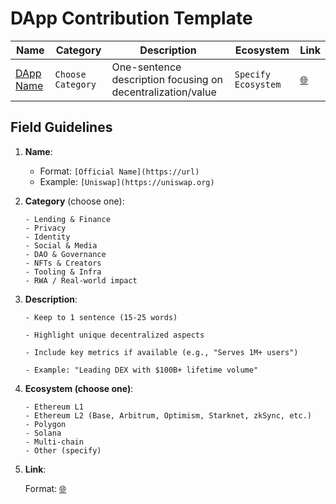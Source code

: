 # DApp Contribution Template

<!-- Copy this template and insert in the appropriate category section of DappList.md -->

| Name | Category | Description | Ecosystem | Link |
|------|----------|-------------|-----------|------|
| [DApp Name](https://project.url) | `Choose Category` | One-sentence description focusing on decentralization/value | `Specify Ecosystem` | [🌐](https://project.url) |

## Field Guidelines
1. **Name**: 
   - Format: `[Official Name](https://url)`
   - Example: `[Uniswap](https://uniswap.org)`

2. **Category** (choose one):
   ```plaintext
   - Lending & Finance
   - Privacy
   - Identity
   - Social & Media
   - DAO & Governance
   - NFTs & Creators
   - Tooling & Infra
   - RWA / Real-world impact

3. **Description**:

   ```plaintext
   - Keep to 1 sentence (15-25 words)

   - Highlight unique decentralized aspects

   - Include key metrics if available (e.g., "Serves 1M+ users")

   - Example: "Leading DEX with $100B+ lifetime volume"

4. **Ecosystem (choose one)**:

   ```plaintext
   - Ethereum L1
   - Ethereum L2 (Base, Arbitrum, Optimism, Starknet, zkSync, etc.)
   - Polygon
   - Solana
   - Multi-chain
   - Other (specify)

5. **Link**:

     Format: [🌐](https://url)


